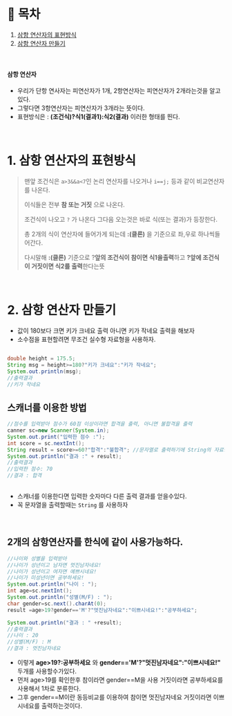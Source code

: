 # 🔖 목차

1. [삼항 연산자의 표현방식](#1-삼항-연산자의-표현방식)<br/>
2. [삼항 연산자 만들기](#2-삼항-연산자-만들기)<br/>



<br/>


#### 삼항 연산자
- 우리가 단항 연사자는 피연산자가 1개, 2항연산자는 피연산자가 2개라는것을 알고있다.
- 그렇다면 3항연산자는 피연산자가 3개라는 뜻이다.
- 표현방식은 : **(조건식)?식1(결과1):식2(결과)** 이러한 형태를 띈다.

<br/>

# 1. 삼항 연산자의 표현방식

> 맨앞 조건식은 <code>a>3&&a<7</code>인 논리 연산자를 나오거나 <code>i==j;</code> 등과 같이 비교연산자를 나온다.  
>    
> 이식들은 전부 **참 또는 거짓** 으로 나온다.
>   
> 조건식이 나오고 <code>?</code> 가 나온다 그다음 오는것은 바로 식(또는 결과)가 등장한다.
>    
> 총 2개의 식이 연산자에 들어가게 되는데  **:(클론)** 을 기준으로 좌,우로 하나씩들어간다.
>    
> 다시말해 **:(클론)** 기준으로 ?**앞의 조건식이 참이면 식1을출력**하고 **?앞에 조건식이 거짓이면 식2를 출력**한다는뜻
    
 <br/>
    
# 2. 삼항 연산자 만들기
    
- 값이 180보다 크면 키가 크네요 출력 아니면 키가 작네요 출력을 해보자
- 소수점을 표현할려면 무조건 실수형 자료형을 사용하자.
    
```java

double height = 175.5;  
String msg = height>=180?"키가 크네요":"키가 작네요";
System.out.println(msg);
//출력결과
//키가 작네요
```
## 스캐너를 이용한 방법
    

```java
//점수를 입력받아 점수가 60점 이상이라면 합격을 출력, 아니면 불합격을 출력    
canner sc=new Scanner(System.in);
System.out.print("입력한 점수 :");
int score = sc.nextInt();
String result = score>=60?"합격":"불합격"; //문자열로 출력하기에 String의 자료형을쓴다.
System.out.println("결과 :" + result);
//출력결과
//입력한 점수: 70
//결과 : 합격
    
```
- 스캐너를 이용한다면 입력한 숫자마다 다른 출력 결과를 얻을수있다.
- 꼭 문자열을 출력할때는 <code>String</code> 를 사용하자
    
<br/>
    
## 2개의 삼항연산자를 한식에 같이 사용가능하다.
    
```java
//나이와 성별을 입력받아 
//나이가 성년이고 남자면 멋진남자네요!
//나이가 성년이고 여자면 예쁘시네요!
//나이가 미성년이면 공부하세요!
System.out.println("나이 : ");
int age=sc.nextInt();
System.out.println("성별(M/F) : ");
char gender=sc.next().charAt(0);
result =age>19?gender=='M'?"멋진남자네요":"이쁘시네요!":"공부하세요";

System.out.println("결과 : " +result);
//출력결과
//나이 : 20
//성별(M/F) : M
//결과 : 멋진남자네요
```
- 이렇게 **age>19?:공부하세요** 와 **gender=='M'?"멋진남자네요":"이쁘시네요!"** 두개를 사용할수가있다.
- 먼저 age>19를 확인한후 참이라면 gender==M을 사용 거짓이라면 공부하세요를 사용해서 1차로 분류한다.
- 그후 gender==M이란 동등비교를 이용하여 참이면 멋진남자네요 거짓이라면 이쁘시네요를 출력하는것이다.
    
 
    
